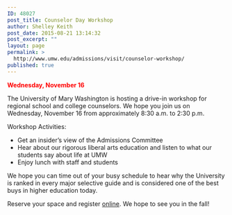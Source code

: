 ```yaml
---
ID: 48027
post_title: Counselor Day Workshop
author: Shelley Keith
post_date: 2015-08-21 13:14:32
post_excerpt: ""
layout: page
permalink: >
  http://www.umw.edu/admissions/visit/counselor-workshop/
published: true
---
```

<strong><span style="color: #ff0000">Wednesday, November 16</span></strong>

The University of Mary Washington is hosting a drive-in workshop for regional school and college counselors. We hope you join us on Wednesday, November 16 from approximately 8:30 a.m. to 2:30 p.m.

Workshop Activities:
<ul>
 	<li>Get an insider’s view of the Admissions Committee</li>
 	<li>Hear about our rigorous liberal arts education and listen to what our students say about life at UMW</li>
 	<li>Enjoy lunch with staff and students</li>
</ul>
We hope you can time out of your busy schedule to hear why the University is ranked in every major selective guide and is considered one of the best buys in higher education today.

Reserve your space and register <a href="https://umw.askadmissions.net/Portal/EI/ViewDetails?gid=6235774c663dbba74343749d29431bc8ce9803">online</a>. We hope to see you in the fall!